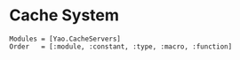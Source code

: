 # Cache System

```@autodocs
Modules = [Yao.CacheServers]
Order   = [:module, :constant, :type, :macro, :function]
```
